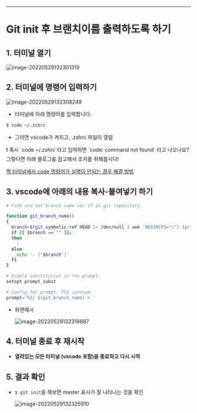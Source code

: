 ------

# Git init 후 브랜치이름 출력하도록 하기

## 1. 터미널 열기

![image-20220529132301319](C:\Users\dheld\AppData\Roaming\Typora\typora-user-images\image-20220529132301319.png)

## 2. **터미널에 명령어 입력하기**

![image-20220529132308249](C:\Users\dheld\AppData\Roaming\Typora\typora-user-images\image-20220529132308249.png)

- 터미널에 아래 명령어를 입력합니다.

```bash
$ code ~/.zshrc
```

- 그러면 vscode가 켜지고, .zshrc 파일이 열림

<aside> ❗ 혹시 `code ~/.zshrc`라고 입력하면 `code: command not found` 라고 나오나요? 그렇다면 아래 블로그를 참고해서 조치를 취해봅시다!

</aside>

[맥 터미널에서 code 명령어가 실행이 안되는 경우 해결 방법](https://smilehugo.tistory.com/entry/code-command-is-not-working-on-mac-how-to-solve)

## 3. vscode에 아래의 내용 복사-붙여넣기 하기

```bash
# Find and set branch name var if in git repository.

function git_branch_name()
{
  branch=$(git symbolic-ref HEAD 2> /dev/null | awk 'BEGIN{FS="/"} {print $NF}')
  if [[ $branch == "" ]];
  then
    :
  else
    echo '- ('$branch')'
  fi
}

# Enable substitution in the prompt.
setopt prompt_subst

# Config for prompt. PS1 synonym.
prompt='%2/ $(git_branch_name) > '
```

- 화면예시

  ![image-20220529132319887](C:\Users\dheld\AppData\Roaming\Typora\typora-user-images\image-20220529132319887.png)

## 4. 터미널 종료 후 재시작

- **열려있는 모든 터미널 (vscode 포함)을 종료하고 다시 시작**

## 5. 결과 확인

- `$ git init`을 해보면 master 표시가 잘 나타나는 것을 확인

  ![image-20220529132325910](C:\Users\dheld\AppData\Roaming\Typora\typora-user-images\image-20220529132325910.png)